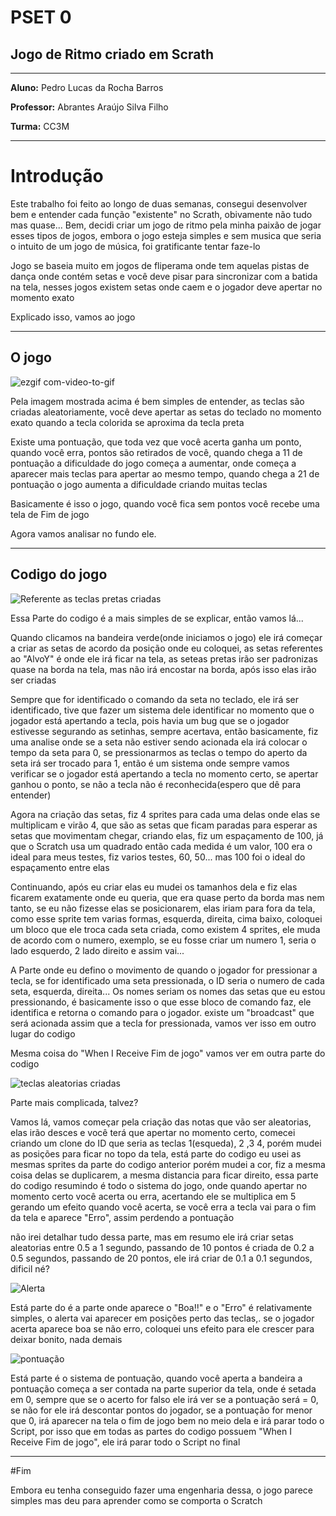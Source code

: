
# PSET 0 

## Jogo de Ritmo criado em Scrath

--- 

**Aluno:** Pedro Lucas da Rocha Barros

**Professor:** Abrantes Araújo Silva Filho

**Turma:** CC3M

---

# Introdução

Este trabalho foi feito ao longo de duas semanas, consegui desenvolver bem e entender cada função "existente" no Scrath, obivamente não tudo mas quase...
Bem, decidi criar um jogo de ritmo pela minha paixão de jogar esses tipos de jogos, embora o jogo esteja simples e sem musica que seria o intuito de um jogo de música, foi gratificante tentar faze-lo

Jogo se baseia muito em jogos de fliperama onde tem aquelas pistas de dança onde contém setas e você deve pisar para sincronizar com a batida na tela, nesses jogos existem setas onde caem e o jogador deve apertar no momento exato

Explicado isso, vamos ao jogo

---

## O jogo

![ezgif com-video-to-gif](https://user-images.githubusercontent.com/103005263/221083933-e2103999-4397-45af-9ac4-74fc5a867491.gif)

Pela imagem mostrada acima é bem simples de entender, as teclas são criadas aleatoriamente, você deve apertar as setas do teclado no momento exato quando a tecla colorida se aproxima da tecla preta

Existe uma pontuação, que toda vez que você acerta ganha um ponto, quando você erra, pontos são retirados de você, quando chega a 11 de pontuação a dificuldade do jogo começa a aumentar, onde começa a aparecer mais teclas para apertar ao mesmo tempo, quando chega a 21 de pontuação o jogo aumenta a dificuldade criando muitas teclas

Basicamente é isso o jogo, quando você fica sem pontos você recebe uma tela de Fim de jogo

Agora vamos analisar no fundo ele.

---

## Codigo do jogo 

![Referente as teclas pretas criadas](https://user-images.githubusercontent.com/103005263/221084748-bb165f29-e92c-4475-a4b6-e6d498f055f9.jpg)

Essa Parte do codigo é a mais simples de se explicar, então vamos lá...

Quando clicamos na bandeira verde(onde iniciamos o jogo) ele irá começar a criar as setas de acordo da posição onde eu coloquei, as setas referentes ao "AlvoY" é onde ele irá ficar na tela, as seteas pretas irão ser padronizas quase na borda na tela, mas não irá encostar na borda, após isso elas irão ser criadas

Sempre que for identificado o comando da seta no teclado, ele irá ser identificado, tive que fazer um sistema dele identificar no momento que o jogador está apertando a tecla, pois havia um bug que se o jogador estivesse segurando as setinhas, sempre acertava, então basicamente, fiz uma analise onde se a seta não estiver sendo acionada ela irá colocar o tempo da seta para 0, se pressionarmos as teclas o tempo do aperto da seta irá ser trocado para 1, então é um sistema onde sempre vamos verificar se o jogador está apertando a tecla no momento certo, se apertar ganhou o ponto, se não a tecla não é reconhecida(espero que dê para entender)

Agora na criação das setas, fiz 4 sprites para cada uma delas onde elas se multiplicam e virão 4, que são as setas que ficam paradas para esperar as setas que movimentam chegar, criando elas, fiz um espaçamento de 100, já que o Scratch usa um quadrado então cada medida é um valor, 100 era o ideal para meus testes, fiz varios testes, 60, 50... mas 100 foi o ideal do espaçamento entre elas

Continuando, após eu criar elas eu mudei os tamanhos dela e fiz elas ficarem exatamente onde eu queria, que era quase perto da borda mas nem tanto, se eu não fizesse elas se posicionarem, elas iriam para fora da tela, como esse sprite tem varias formas, esquerda, direita, cima baixo, coloquei um bloco que ele troca cada seta criada, como existem 4 sprites, ele muda de acordo com o numero, exemplo, se eu fosse criar um numero 1, seria o lado esquerdo, 2 lado direito e assim vai...

A Parte onde eu defino o movimento de quando o jogador for pressionar a tecla, se for identificado uma seta pressionada, o ID seria o numero de cada seta, esquerda, direita... 
Os nomes seriam os nomes das setas que eu estou pressionando, é basicamente isso o que esse bloco de comando faz, ele identifica e retorna o comando para o jogador. existe um "broadcast" que será acionada assim que a tecla for pressionada, vamos ver isso em outro lugar do codigo

Mesma coisa do "When I Receive Fim de jogo" vamos ver em outra parte do codigo

![teclas aleatorias criadas](https://user-images.githubusercontent.com/103005263/221088776-e6e7380c-d51c-4269-8988-fc8714d56237.jpg)

Parte mais complicada, talvez? 

Vamos lá, vamos começar pela criação das notas que vão ser aleatorias, elas irão desces e você terá que apertar no momento certo, comecei criando um clone do ID que seria as teclas 1(esqueda), 2 ,3 4, porém mudei as posições para ficar no topo da tela, está parte do codigo eu usei as mesmas sprites da parte do codigo anterior porém mudei a cor, fiz a mesma coisa delas se duplicarem, a mesma distancia para ficar direito, essa parte do codigo resumindo é todo o sistema do jogo, onde quando apertar no momento certo você acerta ou erra, acertando ele se multiplica em 5 gerando um efeito quando você acerta, se você erra a tecla vai para o fim da tela e aparece "Erro", assim perdendo a pontuação

não irei detalhar tudo dessa parte, mas em resumo ele irá criar setas aleatorias entre 0.5 a 1 segundo, passando de 10 pontos é criada de 0.2 a 0.5 segundos, passando de 20 pontos, ele irá criar de 0.1 a 0.1 segundos, dificil né?

![Alerta](https://user-images.githubusercontent.com/103005263/221091633-4f05ffdc-f521-4b51-9fe2-d06a654256b3.jpg)

Está parte do é a parte onde aparece o "Boa!!" e o "Erro" é relativamente simples, o alerta vai aparecer em posições perto das teclas,. se o jogador acerta aparece boa se não erro, coloquei uns efeito para ele crescer para deixar bonito, nada demais

![pontuação](https://user-images.githubusercontent.com/103005263/221091979-2c5b4a25-288e-4f09-ae39-79e93f298d73.jpg)

Está parte é o sistema de pontuação, quando você aperta a bandeira a pontuação começa a ser contada na parte superior da tela, onde é setada em 0, sempre que se o acerto for falso ele irá ver se a pontuação será = 0, se não for ele irá descontar pontos do jogador, se a pontuação for menor que 0, irá aparecer na tela o fim de jogo bem no meio dela e irá parar todo o Script, por isso que em todas as partes do codigo possuem "When I Receive Fim de jogo", ele irá parar todo o Script no final

---

#Fim

Embora eu tenha conseguido fazer uma engenharia dessa, o jogo parece simples mas deu para aprender como se comporta o Scratch 
